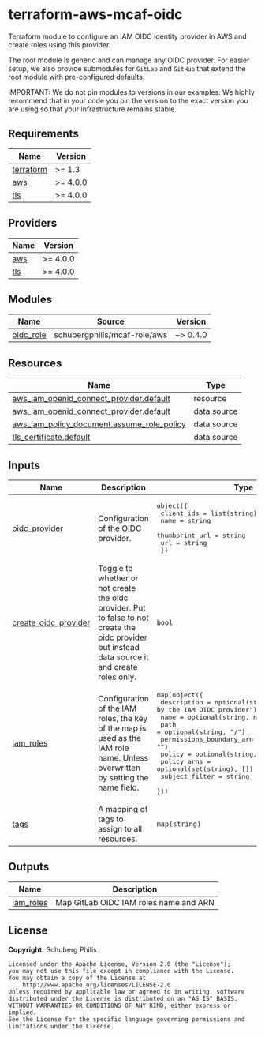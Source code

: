 # terraform-aws-mcaf-oidc

Terraform module to configure an IAM OIDC identity provider in AWS and create roles using this provider.

The root module is generic and can manage any OIDC provider. For easier setup, we also provide submodules for `GitLab` and `GitHub` that extend the root module with pre-configured defaults.

IMPORTANT: We do not pin modules to versions in our examples. We highly recommend that in your code you pin the version to the exact version you are using so that your infrastructure remains stable.

<!-- BEGIN_TF_DOCS -->
## Requirements

| Name | Version |
|------|---------|
| <a name="requirement_terraform"></a> [terraform](#requirement\_terraform) | >= 1.3 |
| <a name="requirement_aws"></a> [aws](#requirement\_aws) | >= 4.0.0 |
| <a name="requirement_tls"></a> [tls](#requirement\_tls) | >= 4.0.0 |

## Providers

| Name | Version |
|------|---------|
| <a name="provider_aws"></a> [aws](#provider\_aws) | >= 4.0.0 |
| <a name="provider_tls"></a> [tls](#provider\_tls) | >= 4.0.0 |

## Modules

| Name | Source | Version |
|------|--------|---------|
| <a name="module_oidc_role"></a> [oidc\_role](#module\_oidc\_role) | schubergphilis/mcaf-role/aws | ~> 0.4.0 |

## Resources

| Name | Type |
|------|------|
| [aws_iam_openid_connect_provider.default](https://registry.terraform.io/providers/hashicorp/aws/latest/docs/resources/iam_openid_connect_provider) | resource |
| [aws_iam_openid_connect_provider.default](https://registry.terraform.io/providers/hashicorp/aws/latest/docs/data-sources/iam_openid_connect_provider) | data source |
| [aws_iam_policy_document.assume_role_policy](https://registry.terraform.io/providers/hashicorp/aws/latest/docs/data-sources/iam_policy_document) | data source |
| [tls_certificate.default](https://registry.terraform.io/providers/hashicorp/tls/latest/docs/data-sources/certificate) | data source |

## Inputs

| Name | Description | Type | Default | Required |
|------|-------------|------|---------|:--------:|
| <a name="input_oidc_provider"></a> [oidc\_provider](#input\_oidc\_provider) | Configuration of the OIDC provider. | <pre>object({<br/>    client_ids     = list(string)<br/>    name           = string<br/>    thumbprint_url = string<br/>    url            = string<br/>  })</pre> | n/a | yes |
| <a name="input_create_oidc_provider"></a> [create\_oidc\_provider](#input\_create\_oidc\_provider) | Toggle to whether or not create the oidc provider. Put to false to not create the oidc provider but instead data source it and create roles only. | `bool` | `true` | no |
| <a name="input_iam_roles"></a> [iam\_roles](#input\_iam\_roles) | Configuration of the IAM roles, the key of the map is used as the IAM role name. Unless overwritten by setting the name field. | <pre>map(object({<br/>    description              = optional(string, "Role assumed by the IAM OIDC provider")<br/>    name                     = optional(string, null)<br/>    path                     = optional(string, "/")<br/>    permissions_boundary_arn = optional(string, "")<br/>    policy                   = optional(string, null)<br/>    policy_arns              = optional(set(string), [])<br/>    subject_filter           = string<br/>  }))</pre> | `{}` | no |
| <a name="input_tags"></a> [tags](#input\_tags) | A mapping of tags to assign to all resources. | `map(string)` | `null` | no |

## Outputs

| Name | Description |
|------|-------------|
| <a name="output_iam_roles"></a> [iam\_roles](#output\_iam\_roles) | Map GitLab OIDC IAM roles name and ARN |
<!-- END_TF_DOCS -->

## License

**Copyright:** Schuberg Philis

```text
Licensed under the Apache License, Version 2.0 (the "License");
you may not use this file except in compliance with the License.
You may obtain a copy of the License at
    http://www.apache.org/licenses/LICENSE-2.0
Unless required by applicable law or agreed to in writing, software
distributed under the License is distributed on an "AS IS" BASIS,
WITHOUT WARRANTIES OR CONDITIONS OF ANY KIND, either express or implied.
See the License for the specific language governing permissions and
limitations under the License.
```

